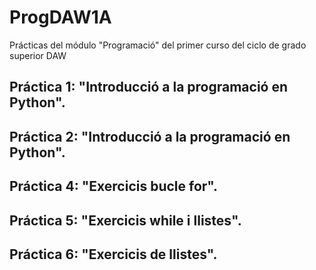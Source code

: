 # ProgDAW1A
Prácticas del módulo "Programació" del primer curso del ciclo de grado superior DAW

## Práctica 1: "Introducció a la programació en Python".
## Práctica 2: "Introducció a la programació en Python".
## Práctica 4: "Exercicis bucle for".
## Práctica 5: "Exercicis while i llistes".
## Práctica 6: "Exercicis de llistes".
